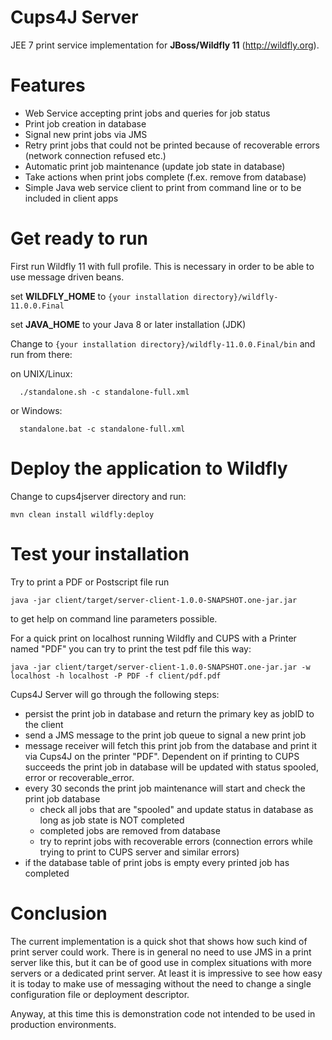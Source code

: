 Cups4J Server
=============
JEE 7 print service implementation for **JBoss/Wildfly 11** (http://wildfly.org). 

Features
======== 
- Web Service accepting print jobs and queries for job status
- Print job creation in database
- Signal new print jobs via JMS
- Retry print jobs that could not be printed because of recoverable errors (network connection refused etc.)
- Automatic print job maintenance (update job state in database)
- Take actions when print jobs complete (f.ex. remove from database)
- Simple Java web service client to print from command line or to be included in client apps 

Get ready to run
================

First run Wildfly 11 with full profile. This is necessary in order to be able to use message driven beans.

set **WILDFLY_HOME** to ```{your installation directory}/wildfly-11.0.0.Final```

set **JAVA_HOME** to your Java 8 or later installation (JDK)

Change to ```{your installation directory}/wildfly-11.0.0.Final/bin``` and run from there:

on UNIX/Linux:
```
  ./standalone.sh -c standalone-full.xml
```
or Windows:
```
  standalone.bat -c standalone-full.xml
```

Deploy the application to Wildfly
=================================
Change to cups4jserver directory and run:
```
mvn clean install wildfly:deploy 
```
Test your installation
======================
Try to print a PDF or Postscript file run
```
java -jar client/target/server-client-1.0.0-SNAPSHOT.one-jar.jar
```
to get help on command line parameters possible.


For a quick print on localhost running Wildfly and CUPS with a Printer named "PDF" you can try to print the test pdf file this way:
```
java -jar client/target/server-client-1.0.0-SNAPSHOT.one-jar.jar -w localhost -h localhost -P PDF -f client/pdf.pdf
```
Cups4J Server will go through the following steps:
- persist the print job in database and return the primary key as jobID to the client
- send a JMS message to the print job queue to signal a new print job
- message receiver will fetch this print job from the database and print it via Cups4J on the printer "PDF". 
  Dependent on if printing to CUPS succeeds the print job in database will be updated with status spooled, error or recoverable_error. 
- every 30 seconds the print job maintenance will start and check the print job database 
  - check all jobs that are "spooled" and update status in database as long as job state is NOT completed
  - completed jobs are removed from database
  - try to reprint jobs with recoverable errors (connection errors while trying to print to CUPS server and similar errors) 
- if the database table of print jobs is empty every printed job has completed

Conclusion
==========
The current implementation is a quick shot that shows how such kind of print server could work. 
There is in general no need to use JMS in a print server like this, but it can be of good use in complex situations with more servers or a dedicated print server. At least it is impressive to see how easy it is today to make use of messaging without the need to change a single configuration file or deployment descriptor. 

Anyway, at this time this is demonstration code not intended to be used in production environments.

 






